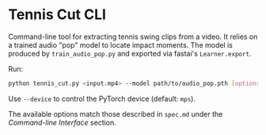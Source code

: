 # Tennis Cut CLI

Command-line tool for extracting tennis swing clips from a video. It relies on a
trained audio "pop" model to locate impact moments. The model is produced by
`train_audio_pop.py` and exported via fastai's `Learner.export`.

Run:

```bash
python tennis_cut.py <input.mp4> --model path/to/audio_pop.pth [options]
```

Use `--device` to control the PyTorch device (default: `mps`).

The available options match those described in `spec.md` under the *Command-line Interface* section.
